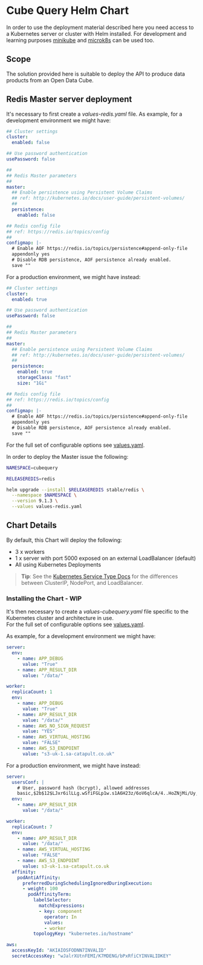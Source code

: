 # Cube Query Helm Chart

In order to use the deployment material described here you need access to a Kubernetes server or cluster with Helm installed. For development and learning purposes [minikube](https://kubernetes.io/docs/setup/learning-environment/minikube/) and [microk8s](https://microk8s.io/) can be used too.

## Scope

The solution provided here is suitable to deploy the API to produce data products from an Open Data Cube.

## Redis Master server deployment

It's necessary to first create a *values-redis.yaml* file. As example, for a development environment we might have:

```yaml
## Cluster settings
cluster:
  enabled: false

## Use password authentication
usePassword: false

##
## Redis Master parameters
##
master:
  ## Enable persistence using Persistent Volume Claims
  ## ref: http://kubernetes.io/docs/user-guide/persistent-volumes/
  ##
  persistence:
    enabled: false

## Redis config file
## ref: https://redis.io/topics/config
##
configmap: |-
  # Enable AOF https://redis.io/topics/persistence#append-only-file
  appendonly yes
  # Disable RDB persistence, AOF persistence already enabled.
  save ""
```

For a production environment, we might have instead:

```yaml
## Cluster settings
cluster:
  enabled: true

## Use password authentication
usePassword: false

##
## Redis Master parameters
##
master:
  ## Enable persistence using Persistent Volume Claims
  ## ref: http://kubernetes.io/docs/user-guide/persistent-volumes/
  ##
  persistence:
    enabled: true
    storageClass: "fast"
    size: "1Gi"

## Redis config file
## ref: https://redis.io/topics/config
##
configmap: |-
  # Enable AOF https://redis.io/topics/persistence#append-only-file
  appendonly yes
  # Disable RDB persistence, AOF persistence already enabled.
  save ""
```

For the full set of configurable options see [values.yaml](https://github.com/helm/charts/blob/master/stable/redis/values.yaml).

In order to deploy the Master issue the following:

```bash
NAMESPACE=cubequery

RELEASEREDIS=redis

helm upgrade --install $RELEASEREDIS stable/redis \
  --namespace $NAMESPACE \
  --version 9.1.3 \
  --values values-redis.yaml
```

## Chart Details

By default, this Chart will deploy the following:

- 3 x workers
- 1 x server with port 5000 exposed on an external LoadBalancer (default)
- All using Kubernetes Deployments

> **Tip**: See the [Kubernetes Service Type Docs](https://kubernetes.io/docs/concepts/services-networking/service/#publishing-services-service-types)
for the differences between ClusterIP, NodePort, and LoadBalancer.

### Installing the Chart - WIP

It's then necessary to create a *values-cubequery.yaml* file specific to the Kubernetes cluster and architecture in use.\
For the full set of configurable options see [values.yaml](values.yaml).

As example, for a development environment we might have:

```yaml
server:
  env:
    - name: APP_DEBUG
      value: "True"
    - name: APP_RESULT_DIR
      value: "/data/"

worker:
  replicaCount: 1
  env:
    - name: APP_DEBUG
      value: "True"
    - name: APP_RESULT_DIR
      value: "/data/"
    - name: AWS_NO_SIGN_REQUEST
      value: "YES"
    - name: AWS_VIRTUAL_HOSTING
      value: "FALSE"
    - name: AWS_S3_ENDPOINT
      value: "s3-uk-1.sa-catapult.co.uk"
```

For a production environment, we might have instead:

```yaml
server:
  usersConf: |
    # User, password hash (bcrypt), allowed addresses
    basic,$2b$12$LJxr6ilLLg.wSfiFGLp1w.s1A6H23z/6oV6qlcA/4..HoZNjMi/Uy,127.0.0.1;10.*
  env:
    - name: APP_RESULT_DIR
      value: "/data/"

worker:
  replicaCount: 7
  env:
    - name: APP_RESULT_DIR
      value: "/data/"
    - name: AWS_VIRTUAL_HOSTING
      value: "FALSE"
    - name: AWS_S3_ENDPOINT
      value: s3-uk-1.sa-catapult.co.uk
  affinity:
    podAntiAffinity:
      preferredDuringSchedulingIgnoredDuringExecution:
      - weight: 100
        podAffinityTerm:
          labelSelector:
            matchExpressions:
            - key: component
              operator: In
              values:
              - worker
          topologyKey: "kubernetes.io/hostname"

aws:
  accessKeyId: "AKIAIOSFODNN7INVALID"
  secretAccessKey: "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"
```
